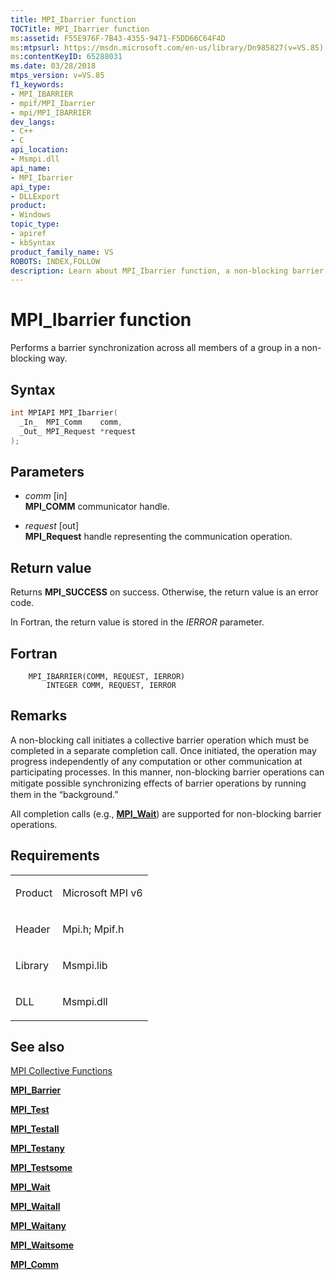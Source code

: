 ```yaml
---
title: MPI_Ibarrier function
TOCTitle: MPI_Ibarrier function
ms:assetid: F55E976F-7B43-4355-9471-F5DD66C64F4D
ms:mtpsurl: https://msdn.microsoft.com/en-us/library/Dn985827(v=VS.85)
ms:contentKeyID: 65288031
ms.date: 03/28/2018
mtps_version: v=VS.85
f1_keywords:
- MPI_IBARRIER
- mpif/MPI_Ibarrier
- mpi/MPI_IBARRIER
dev_langs:
- C++
- C
api_location:
- Msmpi.dll
api_name:
- MPI_Ibarrier
api_type:
- DLLExport
product:
- Windows
topic_type:
- apiref
- kbSyntax
product_family_name: VS
ROBOTS: INDEX,FOLLOW
description: Learn about MPI_Ibarrier function, a non-blocking barrier synchronization method for group members. Understand syntax, parameters, and return values.
---
```


# MPI\_Ibarrier function

Performs a barrier synchronization across all members of a group in a non-blocking way.

## Syntax

``` c++
int MPIAPI MPI_Ibarrier(
  _In_  MPI_Comm    comm,
  _Out_ MPI_Request *request
);
```

## Parameters

  - *comm* \[in\]  
    **MPI\_COMM** communicator handle.

  - *request* \[out\]  
    **MPI\_Request** handle representing the communication operation.

## Return value

Returns **MPI\_SUCCESS** on success. Otherwise, the return value is an error code.

In Fortran, the return value is stored in the *IERROR* parameter.

## Fortran

``` FORTRAN
    MPI_IBARRIER(COMM, REQUEST, IERROR)
        INTEGER COMM, REQUEST, IERROR
```

## Remarks

A non-blocking call initiates a collective barrier operation which must be completed in a separate completion call. Once initiated, the operation may progress independently of any computation or other communication at participating processes. In this manner, non-blocking barrier operations can mitigate possible synchronizing eﬀects of barrier operations by running them in the “background.”

All completion calls (e.g., [**MPI\_Wait**](mpi-wait-function.md)) are supported for non-blocking barrier operations.

## Requirements

<table>
<colgroup>
<col  />
<col  />
</colgroup>
<tbody>
<tr class="odd">
<td><p>Product</p></td>
<td><p>Microsoft MPI v6</p></td>
</tr>
<tr class="even">
<td><p>Header</p></td>
<td>Mpi.h;
Mpif.h</td>
</tr>
<tr class="odd">
<td><p>Library</p></td>
<td>Msmpi.lib</td>
</tr>
<tr class="even">
<td><p>DLL</p></td>
<td>Msmpi.dll</td>
</tr>
</tbody>
</table>


## See also

[MPI Collective Functions](mpi-collective-functions.md)

[**MPI\_Barrier**](mpi-barrier-function.md)

[**MPI\_Test**](mpi-test-function.md)

[**MPI\_Testall**](mpi-testall-function.md)

[**MPI\_Testany**](mpi-testany-function.md)

[**MPI\_Testsome**](mpi-testsome-function.md)

[**MPI\_Wait**](mpi-wait-function.md)

[**MPI\_Waitall**](mpi-waitall-function.md)

[**MPI\_Waitany**](mpi-waitany-function.md)

[**MPI\_Waitsome**](mpi-waitsome-function.md)

[**MPI\_Comm**](mpi-comm-enumeration.md)

